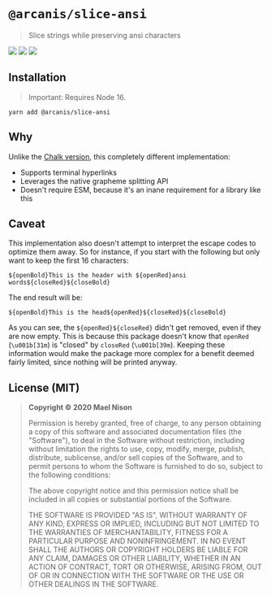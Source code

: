 # `@arcanis/slice-ansi`

> Slice strings while preserving ansi characters

[![](https://img.shields.io/npm/v/@arcanis/slice-ansi.svg)]() [![](https://img.shields.io/npm/l/@arcanis/slice-ansi.svg)]() [![](https://img.shields.io/badge/developed%20with-Yarn%202-blue)](https://github.com/yarnpkg/berry)

## Installation

> Important: Requires Node 16.

```
yarn add @arcanis/slice-ansi
```

## Why

Unlike the [Chalk version](https://github.com/chalk/slice-ansi), this completely different implementation:

- Supports terminal hyperlinks
- Leverages the native grapheme splitting API
- Doesn't require ESM, because it's an inane requirement for a library like this

## Caveat

This implementation also doesn't attempt to interpret the escape codes to optimize them away. So for instance, if you start with the following but only want to keep the first 16 characters:

```
${openBold}This is the header with ${openRed}ansi words${closeRed}${closeBold}
```

The end result will be:

```
${openBold}This is the head${openRed}${closeRed}${closeBold}
```

As you can see, the `${openRed}${closeRed}` didn't get removed, even if they are now empty. This is because this package doesn't know that `openRed` (`\u001b[31m`) is "closed" by `closeRed` (`\u001b[39m`). Keeping these information would make the package more complex for a benefit deemed fairly limited, since nothing will be printed anyway.

## License (MIT)

> **Copyright © 2020 Mael Nison**
>
> Permission is hereby granted, free of charge, to any person obtaining a copy of this software and associated documentation files (the "Software"), to deal in the Software without restriction, including without limitation the rights to use, copy, modify, merge, publish, distribute, sublicense, and/or sell copies of the Software, and to permit persons to whom the Software is furnished to do so, subject to the following conditions:
>
> The above copyright notice and this permission notice shall be included in all copies or substantial portions of the Software.
>
> THE SOFTWARE IS PROVIDED "AS IS", WITHOUT WARRANTY OF ANY KIND, EXPRESS OR IMPLIED, INCLUDING BUT NOT LIMITED TO THE WARRANTIES OF MERCHANTABILITY, FITNESS FOR A PARTICULAR PURPOSE AND NONINFRINGEMENT. IN NO EVENT SHALL THE AUTHORS OR COPYRIGHT HOLDERS BE LIABLE FOR ANY CLAIM, DAMAGES OR OTHER LIABILITY, WHETHER IN AN ACTION OF CONTRACT, TORT OR OTHERWISE, ARISING FROM, OUT OF OR IN CONNECTION WITH THE SOFTWARE OR THE USE OR OTHER DEALINGS IN THE SOFTWARE.

